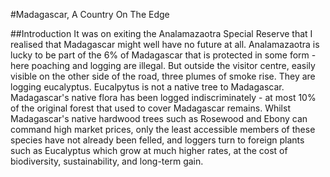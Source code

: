 #Madagascar, A Country On The Edge

##Introduction
It was on exiting the Analamazaotra Special Reserve that I realised that Madagascar might well have no future at all. Analamazaotra is lucky to be part of the 6% of Madagascar that is protected in some form - here poaching and logging are illegal. But outside the visitor centre, easily visible on the other side of the road, three plumes of smoke rise.
They are logging eucalyptus.
Eucalpytus is not a native tree to Madagascar. Madagascar's native flora has been logged indiscriminately - at most 10% of the original forest that used to cover Madagascar remains. Whilst Madagascar's native hardwood trees such as Rosewood and Ebony can command high market prices, only the least accessible members of these species have not already been felled, and loggers turn to foreign plants such as Eucalyptus which grow at much higher rates, at the cost of biodiversity, sustainability, and long-term gain.
